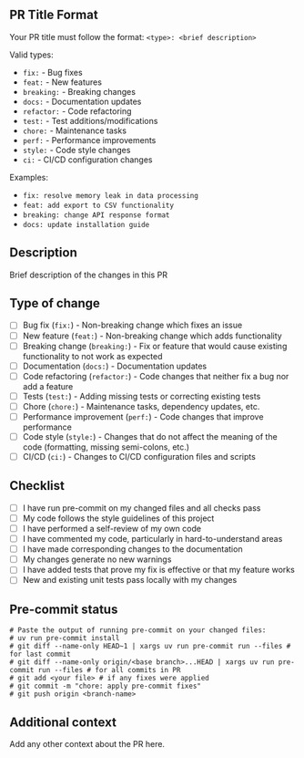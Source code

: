 ## PR Title Format
Your PR title must follow the format: `<type>: <brief description>`

Valid types:
- `fix:` - Bug fixes
- `feat:` - New features
- `breaking:` - Breaking changes
- `docs:` - Documentation updates
- `refactor:` - Code refactoring
- `test:` - Test additions/modifications
- `chore:` - Maintenance tasks
- `perf:` - Performance improvements
- `style:` - Code style changes
- `ci:` - CI/CD configuration changes

Examples:
- `fix: resolve memory leak in data processing`
- `feat: add export to CSV functionality`
- `breaking: change API response format`
- `docs: update installation guide`

## Description
Brief description of the changes in this PR

## Type of change
- [ ] Bug fix (`fix:`) - Non-breaking change which fixes an issue
- [ ] New feature (`feat:`) - Non-breaking change which adds functionality
- [ ] Breaking change (`breaking:`) - Fix or feature that would cause existing functionality to not work as expected
- [ ] Documentation (`docs:`) - Documentation updates
- [ ] Code refactoring (`refactor:`) - Code changes that neither fix a bug nor add a feature
- [ ] Tests (`test:`) - Adding missing tests or correcting existing tests
- [ ] Chore (`chore:`) - Maintenance tasks, dependency updates, etc.
- [ ] Performance improvement (`perf:`) - Code changes that improve performance
- [ ] Code style (`style:`) - Changes that do not affect the meaning of the code (formatting, missing semi-colons, etc.)
- [ ] CI/CD (`ci:`) - Changes to CI/CD configuration files and scripts

## Checklist
- [ ] I have run pre-commit on my changed files and all checks pass
- [ ] My code follows the style guidelines of this project
- [ ] I have performed a self-review of my own code
- [ ] I have commented my code, particularly in hard-to-understand areas
- [ ] I have made corresponding changes to the documentation
- [ ] My changes generate no new warnings
- [ ] I have added tests that prove my fix is effective or that my feature works
- [ ] New and existing unit tests pass locally with my changes

## Pre-commit status
```
# Paste the output of running pre-commit on your changed files:
# uv run pre-commit install
# git diff --name-only HEAD~1 | xargs uv run pre-commit run --files # for last commit
# git diff --name-only origin/<base branch>...HEAD | xargs uv run pre-commit run --files # for all commits in PR
# git add <your file> # if any fixes were applied
# git commit -m "chore: apply pre-commit fixes"
# git push origin <branch-name>
```

## Additional context
Add any other context about the PR here.